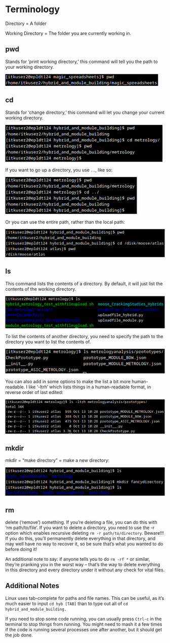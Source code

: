 # Terminology
Directory = A folder

Working Directory = The folder you are currently working in.

## pwd
Stands for ‘print working directory,’ this command will tell you the path to your working directory.

![Printing the working directory](./magicspreadsheets/pictures/pic1.png)

## cd
Stands for ‘change directory,’ this command will let you change your current working directory.

![Changing the working directory](./magicspreadsheets/pictures/pic2.png)

If you want to go up a directory, you use `..`, like so:

![Going up a directory](./magicspreadsheets/pictures/pic3.png)

Or you can use the entire path, rather than the local path:

![Changing working directory - absolute path](./magicspreadsheets/pictures/pic4.png)

## ls
This command lists the contents of a directory. By default, it will just list the contents of the working directory.

![Listing the working directory](./magicspreadsheets/pictures/pic5.png)

To list the contents of another directory, you need to specify the path to the directory you want to list the contents of.

![Listing another directory by path](./magicspreadsheets/pictures/pic6.png)

You can also add in some options to make the list a bit more human-readable. I like ‘-ltrh’ which lists things in a human-readable format, in reverse order of last edited:

![Listing a directory with -ltrh options](./magicspreadsheets/pictures/pic7.png)

## mkdir
mkdir = “make directory” = make a new directory:

![Making a new directory](./magicspreadsheets/pictures/pic8.png)

## rm
delete (‘remove’) something. If you’re deleting a file, you can do this with ‘rm path/to/file’. If you want to delete a directory, you need to use the -r option which enables recursive deleting `rm -r path/to/directory`. Beware!!! If you do this, you’ll permanently delete everything in that directory, and may well have no way to recover it, so be sure that’s what you wanted to do before doing it!

An additional note to say: if anyone tells you to do `rm -rf *` or similar, they’re pranking you in the worst way – that’s the way to delete everything in this directory and every directory under it without any check for vital files.

## Additional Notes
Linux uses tab-complete for paths and file names. This can be useful, as it’s much easier to input `cd hyb [TAB]` than to type out all of `cd hybrid_and_module_building.`

If you need to stop some code running, you can usually press `Ctrl-c` in the terminal to stop things from running. You might need to mash it a few times if the code is running several processes one after another, but it should get the job done.